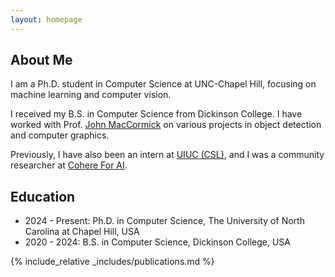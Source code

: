 ```yaml
---
layout: homepage
---
```


## About Me

I am a Ph.D. student in Computer Science at UNC-Chapel Hill, focusing on machine learning and computer vision.

I received my B.S. in Computer Science from Dickinson College. I have worked with Prof. [John MacCormick](https://www.dickinson.edu/johnmaccormick) on various projects in object detection and computer graphics.

Previously, I have also been an intern at [UIUC (CSL)](https://www.google.com/url?sa=t&rct=j&q=&esrc=s&source=web&cd=&ved=2ahUKEwj3tPnMnI2HAxV0sFYBHTMuAWEQFnoECBUQAQ&url=https%3A%2F%2Fcsl.illinois.edu%2F&usg=AOvVaw0a-D2sSwd5gmnFZF-nLhNW&opi=89978449), and I was a community researcher at [Cohere For AI](https://cohere.com/research).

## Education
- 2024 - Present: Ph.D. in Computer Science, The University of North Carolina at Chapel Hill, USA
- 2020 - 2024: B.S. in Computer Science, Dickinson College, USA

<!-- ## Research Interests

- **Computer Vision:** image recognition, image generation, video captioning
- **Machine Learning:** meta-learning, incremental learning, transfer learning -->

<!-- ## News

- **[Feb. 2020]** Our paper about incremental learning is accepted to CVPR 2020.
- **[Feb. 2020]** We will host the ACM Multimedia Asia 2020 conference in Singapore!
- **[Sept. 2019]** Our paper about few-shot learning is accepted to NeurIPS 2019.
- **[Mar. 2019]** Our paper about few-shot learning is accepted to CVPR 2019. -->

{% include_relative _includes/publications.md %}

<!-- {% include_relative _includes/services.md %} -->
